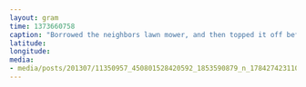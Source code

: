 ```yaml
---
layout: gram
time: 1373660758
caption: "Borrowed the neighbors lawn mower, and then topped it off before I returned it."
latitude: 
longitude: 
media:
- media/posts/201307/11350957_450801528420592_1853590879_n_17842742311000351.jpg
---
```

